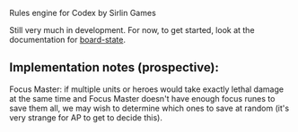 Rules engine for Codex by Sirlin Games

Still very much in development. For now, to get started, look at the documentation for [board-state](https://www.npmjs.com/package/board-state).

## Implementation notes (prospective):

Focus Master: if multiple units or heroes would take exactly lethal damage at
the same time and Focus Master doesn't have enough focus runes to save them
all, we may wish to determine which ones to save at random (it's very strange
for AP to get to decide this).
